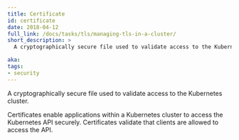 ```yaml
---
title: Certificate
id: certificate
date: 2018-04-12
full_link: /docs/tasks/tls/managing-tls-in-a-cluster/
short_description: >
  A cryptographically secure file used to validate access to the Kubernetes cluster.

aka:
tags:
- security
---
```

 A cryptographically secure file used to validate access to the Kubernetes cluster.

<!--more-->

Certificates enable applications within a Kubernetes cluster to access the Kubernetes API securely. Certificates validate that clients are allowed to access the API.